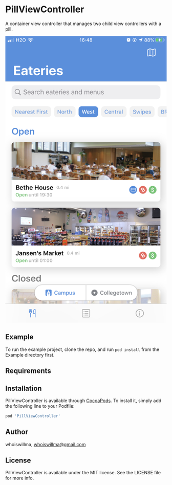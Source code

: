 # PillViewController

A container view controller that manages two child view controllers with a pill.

![Eatery Image Example](https://raw.githubusercontent.com/cuappdev/PillViewController/master/EateryPillViewController.jpeg)

## Example

To run the example project, clone the repo, and run `pod install` from the Example directory first.

## Requirements

## Installation

PillViewController is available through [CocoaPods](https://cocoapods.org). To install
it, simply add the following line to your Podfile:

```ruby
pod 'PillViewController'
```

## Author

whoiswillma, whoiswillma@gmail.com

## License

PillViewController is available under the MIT license. See the LICENSE file for more info.
